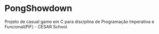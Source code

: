 # PongShowdown
Projeto de casual game em C para disciplina de Programação Imperativa e Funcional(PIF) - CESAR School.

